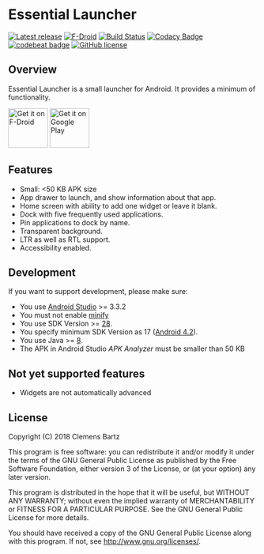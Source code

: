 # Essential Launcher

[![Latest release](https://img.shields.io/github/release/clemensbartz/essential-launcher.svg)](https://github.com/clemensbartz/essential-launcher/releases/latest)
[![F-Droid](https://img.shields.io/f-droid/v/de.clemensbartz.android.launcher.svg)](https://f-droid.org/de/packages/de.clemensbartz.android.launcher/)
[![Build Status](https://travis-ci.org/clemensbartz/essential-launcher.svg?branch=release%2Fv2.0)](https://travis-ci.org/clemensbartz/essential-launcher)
[![Codacy Badge](https://api.codacy.com/project/badge/Grade/1e17dc4e83d748a7bf35231ed7fa9528)](https://www.codacy.com/app/clemensbartz/essential-launcher?utm_source=github.com&amp;utm_medium=referral&amp;utm_content=clemensbartz/essential-launcher&amp;utm_campaign=Badge_Grade)
[![codebeat badge](https://codebeat.co/badges/506da0c9-c66f-47ba-9744-393cae3181d3)](https://codebeat.co/projects/github-com-clemensbartz-essential-launcher-release-v2-0)
[![GitHub license](https://img.shields.io/github/license/clemensbartz/essential-launcher.svg)](https://github.com/clemensbartz/essential-launcher/blob/release/v2.0/LICENSE)

## Overview

Essential Launcher is a small launcher for Android. It provides a minimum of functionality.

<a href="https://f-droid.org/packages/de.clemensbartz.android.launcher/" target="_blank">
<img src="https://f-droid.org/badge/get-it-on.png" alt="Get it on F-Droid" height="80"/></a>
<a href="https://play.google.com/store/apps/details?id=de.clemensbartz.android.launcher" target="_blank">
<img src="https://play.google.com/intl/en_us/badges/images/generic/en-play-badge.png" alt="Get it on Google Play" height="80"/></a>

## Features

- Small: <50 KB APK size
- App drawer to launch, and show information about that app.
- Home screen with ability to add one widget or leave it blank.
- Dock with five frequently used applications.
- Pin applications to dock by name.
- Transparent background.
- LTR as well as RTL support.
- Accessibility enabled.

## Development

If you want to support development, please make sure:

- You use [Android Studio](https://developer.android.com/studio/) >= 3.3.2
- You must not enable [minify](http://developer.android.com/tools/help/proguard.html)
- You use SDK Version >= [28](https://developer.android.com/about/versions/pie/).
- You specify minimum SDK Version as 17 ([Android 4.2](https://developer.android.com/about/versions/android-4.2)).
- You use Java >= [8](https://docs.oracle.com/javase/8/docs/api/).
- The APK in Android Studio _APK Analyzer_ must be smaller than 50 KB

## Not yet supported features

- Widgets are not automatically advanced

## License

Copyright (C) 2018 Clemens Bartz

This program is free software: you can redistribute it and/or modify
it under the terms of the GNU General Public License as published by
the Free Software Foundation, either version 3 of the License, or
(at your option) any later version.

This program is distributed in the hope that it will be useful,
but WITHOUT ANY WARRANTY; without even the implied warranty of
MERCHANTABILITY or FITNESS FOR A PARTICULAR PURPOSE.  See the
GNU General Public License for more details.

You should have received a copy of the GNU General Public License
along with this program.  If not, see <http://www.gnu.org/licenses/>.
